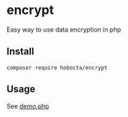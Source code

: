 # encrypt
Easy way to use data encryption in php

## Install
`composer require hobocta/encrypt`

## Usage
See [demo.php](demo.php)
